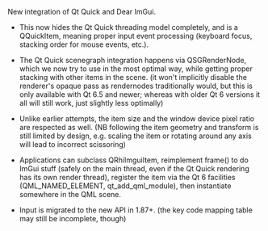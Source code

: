 New integration of Qt Quick and Dear ImGui.

- This now hides the Qt Quick threading model completely, and is a QQuickItem,
meaning proper input event processing (keyboard focus, stacking order for mouse
events, etc.).

- The Qt Quick scenegraph integration happens via QSGRenderNode, which we now
try to use in the most optimal way, while getting proper stacking with other
items in the scene. (it won't implicitly disable the renderer's opaque pass as
rendernodes traditionally would, but this is only available with Qt 6.5 and
newer; whereas with older Qt 6 versions it all will still work, just slightly
less optimally)

- Unlike earlier attempts, the item size and the window device pixel ratio are
respected as well. (NB following the item geometry and transform is still
limited by design, e.g. scaling the item or rotating around any axis will lead
to incorrect scissoring)

- Applications can subclass QRhiImguiItem, reimplement frame() to do ImGui
stuff (safely on the main thread, even if the Qt Quick rendering has its own
render thread), register the item via the Qt 6 facilities (QML_NAMED_ELEMENT,
qt_add_qml_module), then instantiate somewhere in the QML scene.

- Input is migrated to the new API in 1.87+. (the key code mapping table may
still be incomplete, though)
